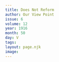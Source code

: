 ```yaml
---
title: Does Not Reform
author: Our View Point
issue: 6
volume: 12
year: 1916
month: 50
day: V
tags:
layout: page.njk
image:
---
```





